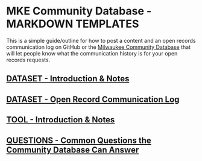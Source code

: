 MKE Community Database - MARKDOWN TEMPLATES
=============

This is a simple guide/outline for how to post a content and an open records communication log on GitHub or the [Milwaukee Community Database](http://mkecommunitydata.com) that will let people know what the communication history is for your open records requests.

[DATASET - Introduction & Notes](https://github.com/milwaukeedata/MKE_CD-markdown/blob/master/datasetintro.md)
----------

[DATASET - Open Record Communication Log](https://github.com/milwaukeedata/MKE_CD-markdown/blob/master/openrecordlog.md)
----------

[TOOL - Introduction & Notes](https://github.com/milwaukeedata/MKE_CD-markdown/blob/master/toolintro.md)
----------

[QUESTIONS - Common Questions the Community Database Can Answer](https://github.com/milwaukeedata/MKE_CD-markdown/blob/master/questions.md)
----------

